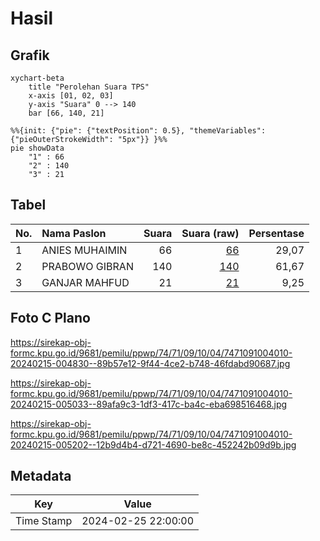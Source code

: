 # Hasil

## Grafik

```mermaid
xychart-beta
    title "Perolehan Suara TPS"
    x-axis [01, 02, 03]
    y-axis "Suara" 0 --> 140
    bar [66, 140, 21]
```

```mermaid
%%{init: {"pie": {"textPosition": 0.5}, "themeVariables": {"pieOuterStrokeWidth": "5px"}} }%%
pie showData
    "1" : 66
    "2" : 140
    "3" : 21
```

## Tabel

| No. | Nama Paslon    | Suara | Suara (raw) | Persentase |
|:--- |:-------------- | -----:| -----------:| ----------:|
| 1   | ANIES MUHAIMIN | 66    | [66][p-1]   | 29,07      |
| 2   | PRABOWO GIBRAN | 140   | [140][p-2]  | 61,67      |
| 3   | GANJAR MAHFUD  | 21    | [21][p-3]   | 9,25       |


[p-1]: https://github.com/gigit-pemilu/pemilu-2024-74-sulawesi-tenggara/blob/main/pilpres/hitung-suara/sub/74-sulawesi-tenggara/sub/71-kota-kendari/sub/09-puuwatu/sub/1004-tobuuha/sub/010-tps/sub/paslon-1.txt
[p-2]: https://github.com/gigit-pemilu/pemilu-2024-74-sulawesi-tenggara/blob/main/pilpres/hitung-suara/sub/74-sulawesi-tenggara/sub/71-kota-kendari/sub/09-puuwatu/sub/1004-tobuuha/sub/010-tps/sub/paslon-2.txt
[p-3]: https://github.com/gigit-pemilu/pemilu-2024-74-sulawesi-tenggara/blob/main/pilpres/hitung-suara/sub/74-sulawesi-tenggara/sub/71-kota-kendari/sub/09-puuwatu/sub/1004-tobuuha/sub/010-tps/sub/paslon-3.txt

## Foto C Plano

https://sirekap-obj-formc.kpu.go.id/9681/pemilu/ppwp/74/71/09/10/04/7471091004010-20240215-004830--89b57e12-9f44-4ce2-b748-46fdabd90687.jpg

https://sirekap-obj-formc.kpu.go.id/9681/pemilu/ppwp/74/71/09/10/04/7471091004010-20240215-005033--89afa9c3-1df3-417c-ba4c-eba698516468.jpg

https://sirekap-obj-formc.kpu.go.id/9681/pemilu/ppwp/74/71/09/10/04/7471091004010-20240215-005202--12b9d4b4-d721-4690-be8c-452242b09d9b.jpg


## Metadata

| Key        | Value               |
| ---------- | ------------------- |
| Time Stamp | 2024-02-25 22:00:00 |



